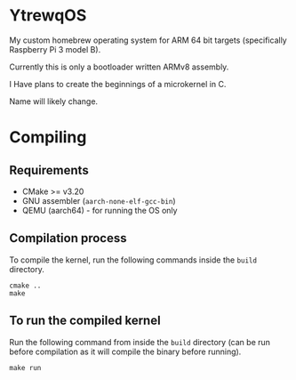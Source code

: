 # YtrewqOS

My custom homebrew operating system for ARM 64 bit targets (specifically
Raspberry Pi 3 model B).

Currently this is only a bootloader written ARMv8 assembly.

I Have plans to create the beginnings of a microkernel in C.

Name will likely change.

# Compiling

## Requirements

- CMake >= v3.20
- GNU assembler (`aarch-none-elf-gcc-bin`)
- QEMU (aarch64) - for running the OS only

## Compilation process

To compile the kernel, run the following commands inside the `build` directory.

```shell
cmake ..
make
```

## To run the compiled kernel

Run the following command from inside the `build` directory (can be run before
compilation as it will compile the binary before running).

```shell
make run
```
